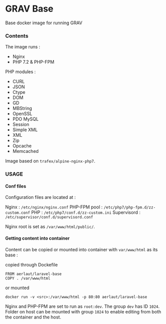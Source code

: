# GRAV Base #

Base docker image for running GRAV

### Contents ###

The image runs : 
- Nginx
- PHP 7.2 & PHP-FPM

PHP modules : 
- CURL
- JSON
- Ctype
- DOM
- GD
- MBString
- OpenSSL
- PDO MySQL
- Session
- Simple XML
- XML
- Zip
- Opcache
- Memcached

Image based on `trafex/alpine-nginx-php7`.

### USAGE ###

#### Conf files ####

Configuration files are located at : 

Nginx : `/etc/nginx/nginx.conf`
PHP-FPM pool : `/etc/php7/php-fpm.d/zz-custom.conf`
PHP : `/etc/php7/conf.d/zz-custom.ini`
Supervisord : `/etc/supervisor/conf.d/supervisord.conf`

Nginx root is set as `/var/www/html/public/`.

#### Getting content into container ####

Content can be copied or mounted into container with `var/www/html` as its base :

copied through Dockefile

    FROM aerlaut/laravel-base
    COPY . /var/www/html

or mounted

    docker run -v <src>:/var/www/html -p 80:80 aerlaut/laravel-base

Nginx and PHP-FPM are set to run as `root:dev`. The group `dev` has ID `1024`. Folder on host can be mounted with group `1024` to enable editing from both the container and the host.